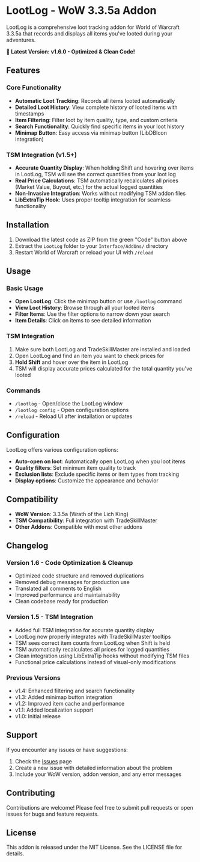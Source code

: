 # LootLog - WoW 3.3.5a Addon

LootLog is a comprehensive loot tracking addon for World of Warcraft 3.3.5a that records and displays all items you've looted during your adventures.

**🎯 Latest Version: v1.6.0 - Optimized & Clean Code!**

## Features

### Core Functionality
- **Automatic Loot Tracking**: Records all items looted automatically
- **Detailed Loot History**: View complete history of looted items with timestamps
- **Item Filtering**: Filter loot by item quality, type, and custom criteria
- **Search Functionality**: Quickly find specific items in your loot history
- **Minimap Button**: Easy access via minimap button (LibDBIcon integration)

### TSM Integration (v1.5+)
- **Accurate Quantity Display**: When holding Shift and hovering over items in LootLog, TSM will see the correct quantities from your loot log
- **Real Price Calculations**: TSM automatically recalculates all prices (Market Value, Buyout, etc.) for the actual logged quantities
- **Non-Invasive Integration**: Works without modifying TSM addon files
- **LibExtraTip Hook**: Uses proper tooltip integration for seamless functionality

## Installation

1. Download the latest code as ZIP from the green "Code" button above
2. Extract the `LootLog` folder to your `Interface/AddOns/` directory
3. Restart World of Warcraft or reload your UI with `/reload`

## Usage

### Basic Usage
- **Open LootLog**: Click the minimap button or use `/lootlog` command
- **View Loot History**: Browse through all your looted items
- **Filter Items**: Use the filter options to narrow down your search
- **Item Details**: Click on items to see detailed information

### TSM Integration
1. Make sure both LootLog and TradeSkillMaster are installed and loaded
2. Open LootLog and find an item you want to check prices for
3. **Hold Shift** and hover over the item in LootLog
4. TSM will display accurate prices calculated for the total quantity you've looted

### Commands
- `/lootlog` - Open/close the LootLog window
- `/lootlog config` - Open configuration options
- `/reload` - Reload UI after installation or updates

## Configuration

LootLog offers various configuration options:
- **Auto-open on loot**: Automatically open LootLog when you loot items
- **Quality filters**: Set minimum item quality to track
- **Exclusion lists**: Exclude specific items or item types from tracking
- **Display options**: Customize the appearance and behavior

## Compatibility

- **WoW Version**: 3.3.5a (Wrath of the Lich King)
- **TSM Compatibility**: Full integration with TradeSkillMaster
- **Other Addons**: Compatible with most other addons

## Changelog

### Version 1.6 - Code Optimization & Cleanup
- Optimized code structure and removed duplications
- Removed debug messages for production use
- Translated all comments to English
- Improved performance and maintainability
- Clean codebase ready for production

### Version 1.5 - TSM Integration
- Added full TSM integration for accurate quantity display
- LootLog now properly integrates with TradeSkillMaster tooltips
- TSM sees correct item counts from LootLog when Shift is held
- TSM automatically recalculates all prices for logged quantities
- Clean integration using LibExtraTip hooks without modifying TSM files
- Functional price calculations instead of visual-only modifications

### Previous Versions
- v1.4: Enhanced filtering and search functionality
- v1.3: Added minimap button integration
- v1.2: Improved item cache and performance
- v1.1: Added localization support
- v1.0: Initial release

## Support

If you encounter any issues or have suggestions:
1. Check the [Issues](https://github.com/Gariloz/LootLog/issues) page
2. Create a new issue with detailed information about the problem
3. Include your WoW version, addon version, and any error messages

## Contributing

Contributions are welcome! Please feel free to submit pull requests or open issues for bugs and feature requests.

## License

This addon is released under the MIT License. See the LICENSE file for details.
